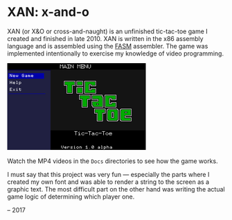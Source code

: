 # XAN: x-and-o

XAN (or X&O or cross-and-naught) is an unfinished tic-tac-toe game I created and finished in late 2010. XAN is written in the x86 assembly language and is assembled using the [FASM](https://flatassembler.net) assembler. The game was implemented intentionally to exercise my knowledge of video programming.

![](./docs/grid_001.png)

Watch the MP4 videos in the `Docs` directories to see how the game works.


I must say that this project was very fun &mdash; especially the parts where I created my own font and was able to render a string to the screen as a graphic text. The most difficult part on the other hand was writing the actual game logic of determining which player one.

&ndash; 2017
